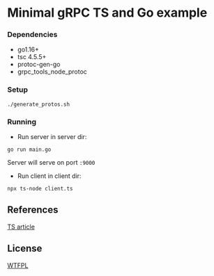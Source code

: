 # Minimal gRPC TS and Go example

### Dependencies

* go1.16+
* tsc 4.5.5+
* protoc-gen-go
* grpc_tools_node_protoc

### Setup

```
./generate_protos.sh
```

### Running

* Run server in server dir:
```
go run main.go
```
Server will serve on port ```:9000```

* Run client in client dir:
```
npx ts-node client.ts
```

## References
[TS article](https://www.giac.cc/posts/grpc-static-code-typescript/)

## License

[WTFPL](http://www.wtfpl.net/)

